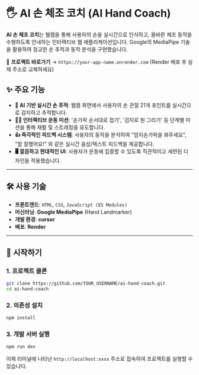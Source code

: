 # 🖐️ AI 손 체조 코치 (AI Hand Coach)


**AI 손 체조 코치**는 웹캠을 통해 사용자의 손을 실시간으로 인식하고, 올바른 체조 동작을 수행하도록 안내하는 인터랙티브 웹 애플리케이션입니다. Google의 MediaPipe 기술을 활용하여 정교한 손 추적과 동작 분석을 구현했습니다.

🚀 **프로젝트 바로가기** → `https://your-app-name.onrender.com` (Render 배포 후 실제 주소로 교체하세요)

## ✨ 주요 기능

  * **🤖 AI 기반 실시간 손 추적**: 웹캠 화면에서 사용자의 손 관절 21개 포인트를 실시간으로 감지하고 추적합니다.
  * **🤸‍♀️ 인터랙티브 운동 미션**: '손가락 순서대로 접기', '검지로 원 그리기' 등 단계별 미션을 통해 재활 및 스트레칭을 유도합니다.
  * **👍 즉각적인 피드백 시스템**: 사용자의 동작을 분석하여 "엄지손가락을 펴주세요", "참 잘했어요\!" 와 같은 실시간 음성/텍스트 피드백을 제공합니다.
  * **🖥️ 깔끔하고 현대적인 UI**: 사용자가 운동에 집중할 수 있도록 직관적이고 세련된 디자인을 적용했습니다.

-----

## 🛠️ 사용 기술

  * **프론트엔드**: `HTML`, `CSS`, `JavaScript (ES Modules)`
  * **머신러닝**: **Google MediaPipe** (Hand Landmarker)
  * **개발 환경**: **cursor**
  * **배포**: **Render**

-----

## 🚀 시작하기

### 1\. 프로젝트 클론

```bash
git clone https://github.com/YOUR_USERNAME/ai-hand-coach.git
cd ai-hand-coach
```

### 2\. 의존성 설치

```bash
npm install
```

### 3\. 개발 서버 실행

```bash
npm run dev
```

이제 터미널에 나타난 `http://localhost:xxxx` 주소로 접속하여 프로젝트를 실행할 수 있습니다.
